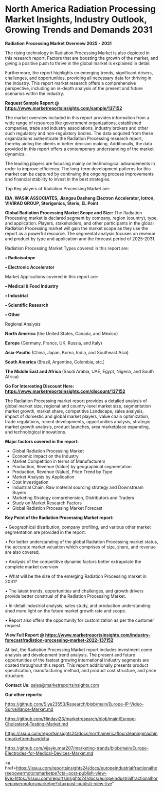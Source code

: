 # North America Radiation Processing Market Insights, Industry Outlook, Growing Trends and Demands 2031

<Strong> Radiation Processing Market Overview 2025 - 2031</strong>

The rising technology in Radiation Processing Market is also depicted in this research report. Factors that are boosting the growth of the market, and giving a positive push to thrive in the global market is explained in detail.

Furthermore, the report highlights on emerging trends, significant drivers, challenges, and opportunities, providing all necessary data for thriving in the industry. This report market research offers a comprehensive perspective, including an in-depth analysis of the present and future scenarios within the industry.

<strong>Request Sample Report @ <a href=https://www.marketreportsinsights.com/sample/137152>https://www.marketreportsinsights.com/sample/137152</a></strong>

The market overview included in this report provides information from a wide range of resources like government organizations, established companies, trade and industry associations, industry brokers and other such regulatory and non-regulatory bodies. The data acquired from these organizations authenticate the Radiation Processing research report, thereby aiding the clients in better decision making. Additionally, the data provided in this report offers a contemporary understanding of the market dynamics.

The leading players are focusing mainly on technological advancements in order to improve efficiency. The long-term development patterns for this market can be captured by continuing the ongoing process improvements and financial stability to invest in the best strategies.

Top Key players of Radiation Processing Market are:

<strong>IBA, WASIK ASSOCIATES, Jiangsu Dasheng Electron Accelerator, Iotron, VIVIRAD GROUP, Sterigenics, Steris, EL Point</strong>

<strong><b>Global Radiation Processing Market Scope and Size:</b></strong>
The Radiation Processing market is declared segment by company, region (country), type, and application. Players, stakeholders, and other participants in the global Radiation Processing market will gain the market scope as they use the report as a powerful resource. The segmental analysis focuses on revenue and product by type and application and the forecast period of 2025-2031.

Radiation Processing Market Types covered in this report are:

<strong>• Radioisotope

• Electronic Accelerator</strong>

Market Applications covered in this report are:

<strong>• Medical & Food Industry

• Industrial

• Scientific Research

• Other</strong> 

Regional Analysis

<strong>North America</strong> (the United States, Canada, and Mexico)

<strong>Europe</strong> (Germany, France, UK, Russia, and Italy)

<strong>Asia-Pacific</strong> (China, Japan, Korea, India, and Southeast Asia)

<strong>South America</strong> (Brazil, Argentina, Colombia, etc.)

<strong>The Middle East and Africa</strong> (Saudi Arabia, UAE, Egypt, Nigeria, and South Africa)

<strong>Go For Interesting Discount Here: <a href=https://www.marketreportsinsights.com/discount/137152>https://www.marketreportsinsights.com/discount/137152</a></strong>

The Radiation Processing market report provides a detailed analysis of global market size, regional and country-level market size, segmentation market growth, market share, competitive Landscape, sales analysis, impact of domestic and global market players, value chain optimization, trade regulations, recent developments, opportunities analysis, strategic market growth analysis, product launches, area marketplace expanding, and technological innovations.

<strong><b>Major factors covered in the report:</b></strong>
<ul>
  <li>Global Radiation Processing Market </li>
  <li>Economic Impact on the Industry</li>
  <li>Market Competition in terms of Manufacturers</li>
  <li>Production, Revenue (Value) by geographical segmentation</li>
  <li>Production, Revenue (Value), Price Trend by Type</li>
  <li>Market Analysis by Application</li>
  <li>Cost Investigation</li>
  <li>Industrial Chain, Raw material sourcing strategy and Downstream Buyers</li>
  <li>Marketing Strategy comprehension, Distributors and Traders</li>
  <li>Study on Market Research Factors</li>
  <li>Global Radiation Processing Market Forecast</li>
</ul>

<strong><b>Key Point of the Radiation Processing Market report:</b></strong>

• Geographical distribution, company profiling, and various other market segmentation are provided in the report.

• For better understanding of the global Radiation Processing market status, the accurate market valuation which comprises of size, share, and revenue are also covered.

• Analysis of the competitive dynamic factors better extrapolate the complete market overview

• What will be the size of the emerging Radiation Processing market in 2031?

• The latest trends, opportunities and challenges, and growth drivers provide better construal of the Radiation Processing Market.

• In-detail industrial analysis, sales study, and production understanding shed more light on the future market growth rate and scope.

• Report also offers the opportunity for customization as per the customer request.

<strong><b>View Full Report @ <a href=https://www.marketreportsinsights.com/industry-forecast/radiation-processing-market-2022-137152>https://www.marketreportsinsights.com/industry-forecast/radiation-processing-market-2022-137152</a></b></strong>


At last, the Radiation Processing Market report includes investment come analysis and development trend analysis. The present and future opportunities of the fastest growing international industry segments are coated throughout this report. This report additionally presents product specification, manufacturing method, and product cost structure, and price structure.

<strong>Contact Us:</strong>
sales@marketreportsinsights.com

<strong>Our other reports:</strong>

<a href=https://github.com/Siya23553/Research/blob/main/Europe-IP-Video-Surveillance-Market.md>https://github.com/Siya23553/Research/blob/main/Europe-IP-Video-Surveillance-Market.md</a>

<a href=https://github.com/Hindavi23/marketresearch/blob/main/Europe-Cholesterol-Testing-Market.md>https://github.com/Hindavi23/marketresearch/blob/main/Europe-Cholesterol-Testing-Market.md</a>

<a href=https://issuu.com/reportsinsights24/docs/northamericafloorcleaningmachinemarkettrendsandcha>https://issuu.com/reportsinsights24/docs/northamericafloorcleaningmachinemarkettrendsandcha</a>

<a href=https://github.com/vijaykumar207/marketing-trands/blob/main/Europe-Electrodes-for-Medical-Devices-Market.md>https://github.com/vijaykumar207/marketing-trands/blob/main/Europe-Electrodes-for-Medical-Devices-Market.md</a>

<a href=https://issuu.com/reportsinsights24/docs/europeindustrialfractionalhorsepowermotorsmarketpe?cta=post-publish-view-live>https://issuu.com/reportsinsights24/docs/europeindustrialfractionalhorsepowermotorsmarketpe?cta=post-publish-view-live</a>"
